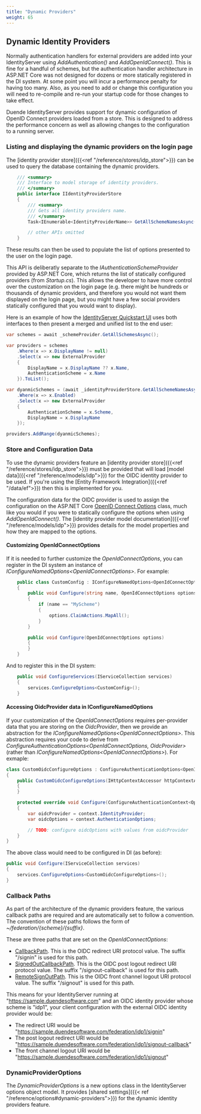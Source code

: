 ```yaml
---
title: "Dynamic Providers"
weight: 65
---
```


## Dynamic Identity Providers

Normally authentication handlers for external providers are added into your IdentityServer using *AddAuthentication()* and *AddOpenIdConnect()*. This is fine for a handful of schemes, but the authentication handler architecture in ASP.NET Core was not designed for dozens or more statically registered in the DI system. At some point you will incur a performance penalty for having too many. Also, as you need to add or change this configuration you will need to re-compile and re-run your startup code for those changes to take effect.

Duende IdentityServer provides support for dynamic configuration of OpenID Connect providers loaded from a store. This is designed to address the performance concern as well as allowing changes to the configuration to a running server.

### Listing and displaying the dynamic providers on the login page

The [identity provider store]({{<ref "/reference/stores/idp_store">}}) can be used to query the database containing the dynamic providers.

```cs
    /// <summary>
    /// Interface to model storage of identity providers.
    /// </summary>
    public interface IIdentityProviderStore
    {
        /// <summary>
        /// Gets all identity providers name.
        /// </summary>
        Task<IEnumerable<IdentityProviderName>> GetAllSchemeNamesAsync();

        // other APIs omitted
    }
```

These results can then be used to populate the list of options presented to the user on the login page.

This API is deliberatly separate to the *IAuthenticationSchemeProvider* provided by ASP.NET Core, which returns the list of statically configured providers (from *Startup.cs*).
This allows the developer to have more control over the customization on the login page (e.g. there might be hundreds or thousands of dynamic providers, and therefore you would not want them displayed on the login page, but you might have a few social providers statically configured that you would want to display).

Here is an example of how the [IdentityServer Quickstart UI](https://github.com/DuendeSoftware/IdentityServer.Quickstart.UI/blob/main/Quickstart/Account/AccountController.cs#L265-L282) uses both interfaces to then present a merged and unified list to the end user:


```cs
var schemes = await _schemeProvider.GetAllSchemesAsync();

var providers = schemes
    .Where(x => x.DisplayName != null)
    .Select(x => new ExternalProvider
    {
        DisplayName = x.DisplayName ?? x.Name,
        AuthenticationScheme = x.Name
    }).ToList();

var dyanmicSchemes = (await _identityProviderStore.GetAllSchemeNamesAsync())
    .Where(x => x.Enabled)
    .Select(x => new ExternalProvider
    {
        AuthenticationScheme = x.Scheme,
        DisplayName = x.DisplayName
    });

providers.AddRange(dyanmicSchemes);
```

### Store and Configuration Data

To use the dynamic providers feature an [identity provider store]({{<ref "/reference/stores/idp_store">}}) must be provided that will load [model data]({{<ref "/reference/models/idp">}}) for the OIDC identity provider to be used.
If you're using the [Entity Framework Integration]({{<ref "/data/ef">}}) then this is implemented for you.

The configuration data for the OIDC provider is used to assign the configuration on the ASP.NET Core [OpenID Connect Options](https://docs.microsoft.com/en-us/dotnet/api/microsoft.aspnetcore.authentication.openidconnect.openidconnectoptions) class, much like you would if you were to statically configure the options when using *AddOpenIdConnect()*.
The [identity provider model documentation]({{<ref "/reference/models/idp">}}) provides details for the model properties and how they are mapped to the options.

#### Customizing OpenIdConnectOptions

If it is needed to further customize the *OpenIdConnectOptions*, you can register in the DI system an instance of *IConfigureNamedOptions\<OpenIdConnectOptions>*. For example:

```cs
    public class CustomConfig : IConfigureNamedOptions<OpenIdConnectOptions>
    {
        public void Configure(string name, OpenIdConnectOptions options)
        {
            if (name == "MyScheme")
            {
                options.ClaimActions.MapAll();
            }
        }

        public void Configure(OpenIdConnectOptions options)
        {
        }
    }
```

And to register this in the DI system:

```cs
    public void ConfigureServices(IServiceCollection services)
    {
        services.ConfigureOptions<CustomConfig>();
    }
```

#### Accessing OidcProvider data in IConfigureNamedOptions

If your customization of the *OpenIdConnectOptions* requires per-provider data that you are storing on the *OidcProvider*, then we provide an abstraction for the *IConfigureNamedOptions\<OpenIdConnectOptions>*.
This abstraction requires your code to derive from *ConfigureAuthenticationOptions\<OpenIdConnectOptions, OidcProvider>* (rather than *IConfigureNamedOptions\<OpenIdConnectOptions>*).
For exmaple:

```cs
class CustomOidcConfigureOptions : ConfigureAuthenticationOptions<OpenIdConnectOptions, OidcProvider>
{
    public CustomOidcConfigureOptions(IHttpContextAccessor httpContextAccessor) : base(httpContextAccessor)
    {
    }

    protected override void Configure(ConfigureAuthenticationContext<OpenIdConnectOptions, OidcProvider> context)
    {
        var oidcProvider = context.IdentityProvider;
        var oidcOptions = context.AuthenticationOptions;

        // TODO: configure oidcOptions with values from oidcProvider
    }
}
```

The above class would need to be configured in DI (as before):

```cs
public void Configure(IServiceCollection services)
{
    services.ConfigureOptions<CustomOidcConfigureOptions>();
}
```

### Callback Paths

As part of the architecture of the dynamic providers feature, the various callback paths are required and are automatically set to follow a convention.
The convention of these paths follows the form of *~/federation/{scheme}/{suffix}*.

These are three paths that are set on the *OpenIdConnectOptions*:

* [CallbackPath](https://docs.microsoft.com/en-us/dotnet/api/microsoft.aspnetcore.authentication.remoteauthenticationoptions.callbackpath). This is the OIDC redirect URI protocol value. The suffix "/signin" is used for this path.
* [SignedOutCallbackPath](https://docs.microsoft.com/en-us/dotnet/api/microsoft.aspnetcore.authentication.openidconnect.openidconnectoptions.signedoutcallbackpath). This is the OIDC post logout redirect URI protocol value. The suffix "/signout-callback" is used for this path.
* [RemoteSignOutPath](https://docs.microsoft.com/en-us/dotnet/api/microsoft.aspnetcore.authentication.openidconnect.openidconnectoptions.remotesignoutpath). This is the OIDC front channel logout URI protocol value. The suffix "/signout" is used for this path.

This means for your IdentityServer running at "https://sample.duendesoftware.com" and an OIDC identity provider whose scheme is "idp1", your client configuration with the external OIDC identity provider would be:

* The redirect URI would be "https://sample.duendesoftware.com/federation/idp1/signin"
* The post logout redirect URI would be "https://sample.duendesoftware.com/federation/idp1/signout-callback"
* The front channel logout URI would be "https://sample.duendesoftware.com/federation/idp1/signout"

### DynamicProviderOptions

The *DynamicProviderOptions* is a new options class in the IdentityServer options object model.
It provides [shared settings]({{< ref "/reference/options#dynamic-providers">}}) for the dynamic identity providers feature.
